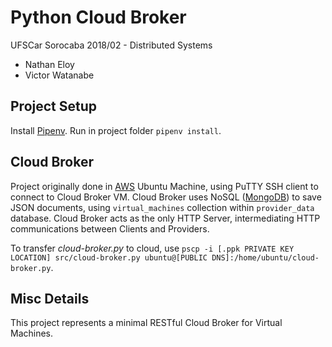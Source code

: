 # Python Cloud Broker
UFSCar Sorocaba 2018/02 - Distributed Systems

- Nathan Eloy
- Victor Watanabe

## Project Setup
Install [Pipenv](https://github.com/pypa/pipenv). Run in project folder `pipenv install`.

## Cloud Broker
Project originally done in [AWS](https://aws.amazon.com/) Ubuntu Machine, using PuTTY SSH client to connect to Cloud Broker VM. Cloud Broker uses NoSQL ([MongoDB](https://mongodb.com/)) to save JSON documents, using `virtual_machines` collection within `provider_data` database. Cloud Broker acts as the only HTTP Server, intermediating HTTP communications between Clients and Providers.

To transfer _cloud-broker.py_ to cloud, use `pscp -i [.ppk PRIVATE KEY LOCATION] src/cloud-broker.py ubuntu@[PUBLIC DNS]:/home/ubuntu/cloud-broker.py`.

## Misc Details
This project represents a minimal RESTful Cloud Broker for Virtual Machines.
